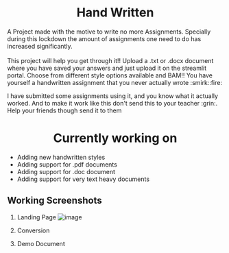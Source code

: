 <h1 align="center">Hand Written</h1>

<p>A Project made with the motive to write no more Assignments. Specially during this lockdown the amount of assignments one need to do has increased significantly. <br><br>
This project will help you get through it!! Upload a .txt or .docx document where you have saved your answers and just upload it on the streamlit portal. Choose from different style options available and BAM!! You have yourself a handwritten assignment that you never actually wrote :smirk::fire:</p>

<p>I have submitted some assignments using it, and you know what it actually worked. And to make it work like this don't send this to your teacher :grin:.  Help your friends though send it to them</p>

<h1 align="center">Currently working on</h1>
<ul>
<li> Adding new handwritten styles</li>
<li> Adding support for .pdf documents </li>
<li> Adding support for .doc document </li>
<li> Adding support for very text heavy documents </li>
</ul>

## Working Screenshots
1. Landing Page
![image](https://github.com/MainakRepositor/Text-2-Handwriting/assets/64016811/4a2a156b-74a9-4523-927f-bbfc7881e29f)

2. Conversion


3. Demo Document

